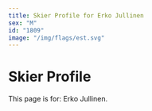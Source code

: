 ```yaml
---
title: Skier Profile for Erko Jullinen
sex: "M"
id: "1809"
image: "/img/flags/est.svg" 
---
```


# Skier Profile

This page is for: Erko Jullinen.
    